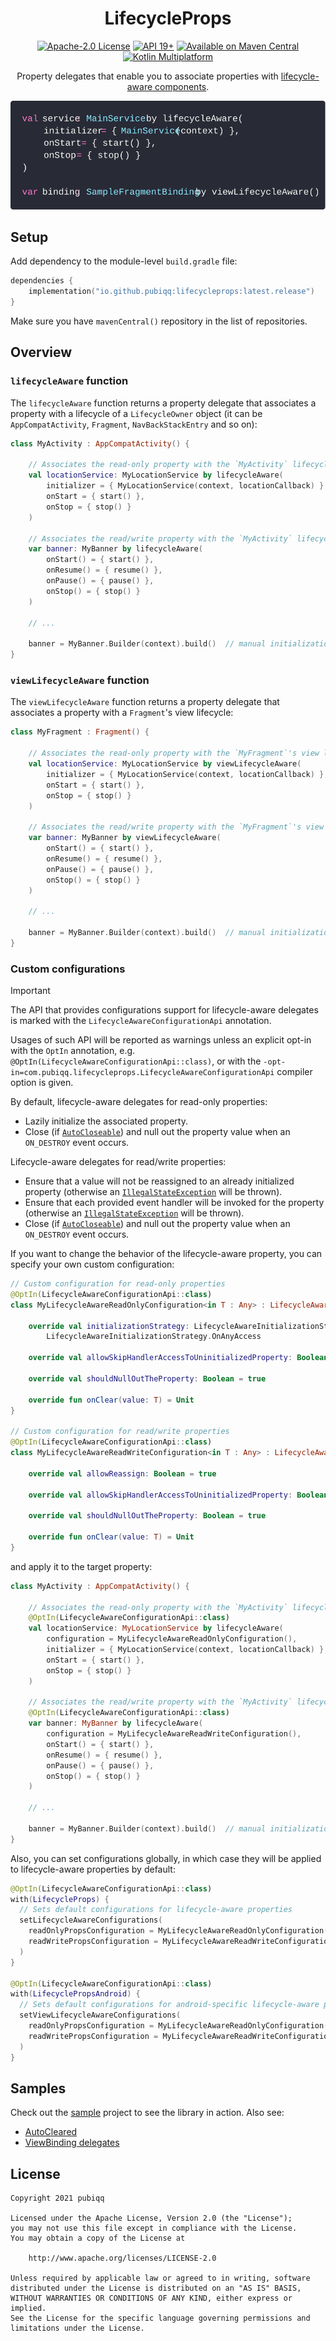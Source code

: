 <h1 align="center">LifecycleProps</h1>
<p align="center">
    <a href="LICENSE.md"><img src="https://img.shields.io/badge/License-Apache%202.0-blue?style=flat" alt="Apache-2.0 License" /></a>
    <a href="https://developer.android.com/about/versions/kitkat"><img src="https://img.shields.io/badge/API-19%2B-brightgreen?style=flat" alt="API 19+" /></a>
    <a href="https://search.maven.org/artifact/io.github.pubiqq/lifecycleprops"><img src="https://img.shields.io/maven-central/v/io.github.pubiqq/lifecycleprops?style=flat&label=Maven%20Central&color=orange" alt="Available on Maven Central" /></a>
    <a href="https://www.jetbrains.com/kotlin-multiplatform/"><img src="https://img.shields.io/badge/Kotlin-Multiplatform-%237f52ff?logo=kotlin" alt="Kotlin Multiplatform" /></a>
</p>
<p align="center">Property delegates that enable you to associate properties with <a href="https://developer.android.com/topic/libraries/architecture/lifecycle">lifecycle-aware components</a>.</p>
<p align="center">
<img src="./assets/banner.svg" width="540" alt="" />
</p>

## Setup

Add dependency to the module-level `build.gradle` file:

```kotlin
dependencies {
    implementation("io.github.pubiqq:lifecycleprops:latest.release")
}
```

Make sure you have `mavenCentral()` repository in the list of repositories.

## Overview

### `lifecycleAware` function

The `lifecycleAware` function returns a property delegate that associates a property with a
lifecycle of a `LifecycleOwner` object (it can be `AppCompatActivity`, `Fragment`,
`NavBackStackEntry` and so on):

```kotlin
class MyActivity : AppCompatActivity() {

    // Associates the read-only property with the `MyActivity` lifecycle
    val locationService: MyLocationService by lifecycleAware(
        initializer = { MyLocationService(context, locationCallback) },
        onStart = { start() },
        onStop = { stop() }
    )

    // Associates the read/write property with the `MyActivity` lifecycle
    var banner: MyBanner by lifecycleAware(
        onStart() = { start() },
        onResume() = { resume() },
        onPause() = { pause() },
        onStop() = { stop() }
    )

    // ...

    banner = MyBanner.Builder(context).build()  // manual initialization of the read/write property
}
```

### `viewLifecycleAware` function

The `viewLifecycleAware` function returns a property delegate that associates a property with a
`Fragment`'s view lifecycle:

```kotlin
class MyFragment : Fragment() {

    // Associates the read-only property with the `MyFragment`'s view lifecycle
    val locationService: MyLocationService by viewLifecycleAware(
        initializer = { MyLocationService(context, locationCallback) },
        onStart = { start() },
        onStop = { stop() }
    )

    // Associates the read/write property with the `MyFragment`'s view lifecycle
    var banner: MyBanner by viewLifecycleAware(
        onStart() = { start() },
        onResume() = { resume() },
        onPause() = { pause() },
        onStop() = { stop() }
    )

    // ...

    banner = MyBanner.Builder(context).build()  // manual initialization of a read/write property
}
```

### Custom configurations

> [!IMPORTANT]
> The API that provides configurations support for lifecycle-aware delegates is marked with
> the `LifecycleAwareConfigurationApi` annotation.
>
> Usages of such API will be reported as warnings unless an explicit opt-in with the `OptIn`
> annotation, e.g. `@OptIn(LifecycleAwareConfigurationApi::class)`, or with
> the `-opt-in=com.pubiqq.lifecycleprops.LifecycleAwareConfigurationApi` compiler option is given.

By default, lifecycle-aware delegates for read-only properties:

- Lazily initialize the associated property.
- Close (if 
  [`AutoCloseable`](https://kotlinlang.org/api/latest/jvm/stdlib/kotlin/-auto-closeable/#autocloseable)) and
  null out the property value when an `ON_DESTROY` event occurs.

Lifecycle-aware delegates for read/write properties:

- Ensure that a value will not be reassigned to an already initialized property (otherwise
  an [`IllegalStateException`](https://kotlinlang.org/api/latest/jvm/stdlib/kotlin/-illegal-state-exception/#illegalstateexception)
  will be thrown).
- Ensure that each provided event handler will be invoked for the property (otherwise
  an [`IllegalStateException`](https://kotlinlang.org/api/latest/jvm/stdlib/kotlin/-illegal-state-exception/#illegalstateexception)
  will be thrown).
- Close (if
  [`AutoCloseable`](https://kotlinlang.org/api/latest/jvm/stdlib/kotlin/-auto-closeable/#autocloseable)) and
  null out the property value when an `ON_DESTROY` event occurs.

If you want to change the behavior of the lifecycle-aware property, you can specify your own custom
configuration:

```kotlin
// Custom configuration for read-only properties
@OptIn(LifecycleAwareConfigurationApi::class)
class MyLifecycleAwareReadOnlyConfiguration<in T : Any> : LifecycleAwareReadOnlyConfiguration<T> {

    override val initializationStrategy: LifecycleAwareInitializationStrategy =
        LifecycleAwareInitializationStrategy.OnAnyAccess

    override val allowSkipHandlerAccessToUninitializedProperty: Boolean = false

    override val shouldNullOutTheProperty: Boolean = true

    override fun onClear(value: T) = Unit
}

// Custom configuration for read/write properties
@OptIn(LifecycleAwareConfigurationApi::class)
class MyLifecycleAwareReadWriteConfiguration<in T : Any> : LifecycleAwareReadWriteConfiguration<T> {

    override val allowReassign: Boolean = true

    override val allowSkipHandlerAccessToUninitializedProperty: Boolean = true

    override val shouldNullOutTheProperty: Boolean = true

    override fun onClear(value: T) = Unit
}
```

and apply it to the target property:

```kotlin
class MyActivity : AppCompatActivity() {

    // Associates the read-only property with the `MyActivity` lifecycle (`MyLifecycleAwareReadOnlyConfiguration` is used)
    @OptIn(LifecycleAwareConfigurationApi::class)
    val locationService: MyLocationService by lifecycleAware(
        configuration = MyLifecycleAwareReadOnlyConfiguration(),
        initializer = { MyLocationService(context, locationCallback) },
        onStart = { start() },
        onStop = { stop() }
    )

    // Associates the read/write property with the `MyActivity` lifecycle (`MyLifecycleAwareReadWriteConfiguration` is used)
    @OptIn(LifecycleAwareConfigurationApi::class)
    var banner: MyBanner by lifecycleAware(
        configuration = MyLifecycleAwareReadWriteConfiguration(),
        onStart() = { start() },
        onResume() = { resume() },
        onPause() = { pause() },
        onStop() = { stop() }
    )

    // ...

    banner = MyBanner.Builder(context).build()  // manual initialization of the read/write property
}
```

Also, you can set configurations globally, in which case they will be applied to lifecycle-aware 
properties by default:

```kotlin
@OptIn(LifecycleAwareConfigurationApi::class)
with(LifecycleProps) {
  // Sets default configurations for lifecycle-aware properties
  setLifecycleAwareConfigurations(
    readOnlyPropsConfiguration = MyLifecycleAwareReadOnlyConfiguration(),
    readWritePropsConfiguration = MyLifecycleAwareReadWriteConfiguration()
  )
}

@OptIn(LifecycleAwareConfigurationApi::class)
with(LifecyclePropsAndroid) {
  // Sets default configurations for android-specific lifecycle-aware properties
  setViewLifecycleAwareConfigurations(
    readOnlyPropsConfiguration = MyLifecycleAwareReadOnlyConfiguration(),
    readWritePropsConfiguration = MyLifecycleAwareReadWriteConfiguration()
  )
}
```

## Samples

Check out the [sample](https://github.com/pubiqq/lifecycleprops/tree/main/sample) project to see the
library in action. Also see:

- [AutoCleared](./docs/AutoCleared.md)
- [ViewBinding delegates](./docs/ViewBindingDelegates.md)

## License

    Copyright 2021 pubiqq
    
    Licensed under the Apache License, Version 2.0 (the "License");
    you may not use this file except in compliance with the License.
    You may obtain a copy of the License at
    
        http://www.apache.org/licenses/LICENSE-2.0
    
    Unless required by applicable law or agreed to in writing, software
    distributed under the License is distributed on an "AS IS" BASIS,
    WITHOUT WARRANTIES OR CONDITIONS OF ANY KIND, either express or implied.
    See the License for the specific language governing permissions and
    limitations under the License.